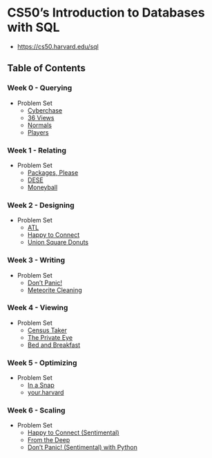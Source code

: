 # CS50’s Introduction to Databases with SQL

- <https://cs50.harvard.edu/sql>

## Table of Contents

### Week 0 - Querying

- Problem Set
  - [Cyberchase](Week%2000/cyberchase/)
  - [36 Views](Week%2000/views/)
  - [Normals](Week%2000/normals/)
  - [Players](Week%2000/players/)

### Week 1 - Relating

- Problem Set
  - [Packages, Please](Week%2001/packages/)
  - [DESE](Week%2001/dese/)
  - [Moneyball](Week%2001/moneyball/)

### Week 2 - Designing

- Problem Set
  - [ATL](Week%2002/atl/schema.sql)
  - [Happy to Connect](Week%2002/connect/schema.sql)
  - [Union Square Donuts](Week%2002/donuts/schema.sql)

### Week 3 - Writing

- Problem Set
  - [Don’t Panic!](Week%2003/dont-panic/hack.sql)
  - [Meteorite Cleaning](Week%2003/meteorites/import.sql)

### Week 4 - Viewing

- Problem Set
  - [Census Taker](Week%2004/census/)
  - [The Private Eye](Week%2004/private/private.sql)
  - [Bed and Breakfast](Week%2004/bnb/)

### Week 5 - Optimizing

- Problem Set
  - [In a Snap](Week%2005/snap/)
  - [your.harvard](Week%2005/harvard/indexes.sql)

### Week 6 - Scaling

- Problem Set
  - [Happy to Connect (Sentimental)](Week%2006/sentimental-connect/schema.sql)
  - [From the Deep](Week%2006/deep/answers.md)
  - [Don’t Panic! (Sentimental) with Python](Week%2006/dont-panic-python/hack.py)
